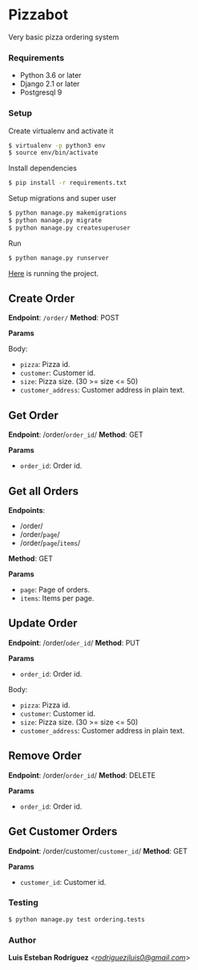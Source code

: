 # Pizzabot

Very basic pizza ordering system

### Requirements
 
- Python 3.6 or later
- Django 2.1 or later
- Postgresql 9

### Setup

Create virtualenv and activate it

```sh
$ virtualenv -p python3 env
$ source env/bin/activate
```

Install dependencies

```sh
$ pip install -r requirements.txt
```

Setup migrations and super user

```sh
$ python manage.py makemigrations
$ python manage.py migrate
$ python manage.py createsuperuser
```

Run

```sh
$ python manage.py runserver
```

[Here](http://localhost:8000/) is running the project.


## Create Order

__Endpoint__: `/order/`
__Method__: POST

__Params__

Body:

- `pizza`: Pizza id. <str>
- `customer`: Customer id. <str>
- `size`: Pizza size. (30 >= size <= 50) <int>
- `customer_address`: Customer address in plain text. <str>


## Get Order

__Endpoint__: /order/`order_id`/
__Method__: GET

__Params__

- `order_id`: Order id. <str>


## Get all Orders

__Endpoints__: 
- /order/
- /order/`page`/
- /order/`page`/`items`/

__Method__: GET

__Params__

- `page`: Page of orders. <int>
- `items`: Items per page. <int>


## Update Order

__Endpoint__: /order/`oder_id`/
__Method__: PUT

__Params__

- `order_id`: Order id. <str>

Body:

- `pizza`: Pizza id. <str>
- `customer`: Customer id. <str>
- `size`: Pizza size. (30 >= size <= 50) <int>
- `customer_address`: Customer address in plain text. <str>


## Remove Order

__Endpoint__: /order/`order_id`/
__Method__: DELETE

__Params__

- `order_id`: Order id. <str>


## Get Customer Orders

__Endpoint__: /order/customer/`customer_id`/
__Method__: GET

__Params__

- `customer_id`: Customer id. <str>


### Testing

```sh
$ python manage.py test ordering.tests
```

### Author

__Luis Esteban Rodríguez__ <*rodriguezjluis0@gmail.com*>